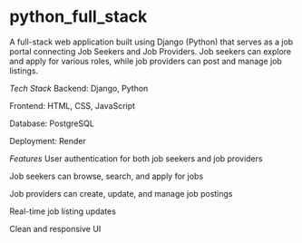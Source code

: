 # python_full_stack
A full-stack web application built using Django (Python) that serves as a job portal connecting Job Seekers and Job Providers. Job seekers can explore and apply for various roles, while job providers can post and manage job listings.

*Tech Stack*
Backend: Django, Python

Frontend: HTML, CSS, JavaScript

Database: PostgreSQL

Deployment: Render

*Features*
User authentication for both job seekers and job providers

Job seekers can browse, search, and apply for jobs

Job providers can create, update, and manage job postings

Real-time job listing updates

Clean and responsive UI
